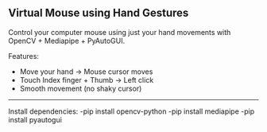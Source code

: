 Virtual Mouse using Hand Gestures  
---
Control your computer mouse using just your hand movements with OpenCV + Mediapipe + PyAutoGUI.  

Features:  
- Move your hand → Mouse cursor moves  
- Touch Index finger + Thumb → Left click  
- Smooth movement (no shaky cursor)  
---
Install dependencies:
-pip install opencv-python 
-pip install mediapipe 
-pip install pyautogui

